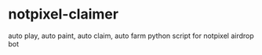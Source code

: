 # notpixel-claimer
auto play, auto paint, auto claim, auto farm python script for notpixel airdrop bot
